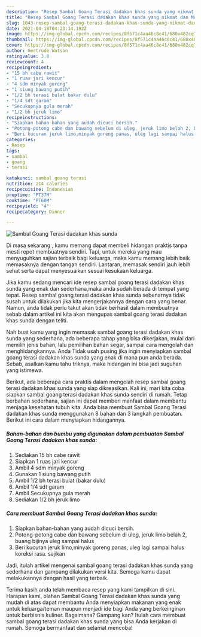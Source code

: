 ```yaml
---
description: "Resep Sambal Goang Terasi dadakan khas sunda yang nikmat dan Mudah Dibuat"
title: "Resep Sambal Goang Terasi dadakan khas sunda yang nikmat dan Mudah Dibuat"
slug: 1043-resep-sambal-goang-terasi-dadakan-khas-sunda-yang-nikmat-dan-mudah-dibuat
date: 2021-04-18T04:23:14.192Z
image: https://img-global.cpcdn.com/recipes/8f571c4aa46c8c41/680x482cq70/sambal-goang-terasi-dadakan-khas-sunda-foto-resep-utama.jpg
thumbnail: https://img-global.cpcdn.com/recipes/8f571c4aa46c8c41/680x482cq70/sambal-goang-terasi-dadakan-khas-sunda-foto-resep-utama.jpg
cover: https://img-global.cpcdn.com/recipes/8f571c4aa46c8c41/680x482cq70/sambal-goang-terasi-dadakan-khas-sunda-foto-resep-utama.jpg
author: Gertrude Watson
ratingvalue: 3.8
reviewcount: 4
recipeingredient:
- "15 bh cabe rawit"
- "1 ruas jari kencur"
- "4 sdm minyak goreng"
- "1 siung bawang putih"
- "1/2 bh terasi bulat bakar dulu"
- "1/4 sdt garam"
- "Secukupnya gula merah"
- "1/2 bh jeruk limo"
recipeinstructions:
- "Siapkan bahan-bahan yang audah dicuci bersih."
- "Potong-potong cabe dan bawang sebelum di uleg, jeruk limo belah 2, buang bijinya uleg sampai halus"
- "Beri kucuran jeruk limo,minyak goreng panas, uleg lagi sampai halus koreksi rasa. sajikan"
categories:
- Resep
tags:
- sambal
- goang
- terasi

katakunci: sambal goang terasi 
nutrition: 214 calories
recipecuisine: Indonesian
preptime: "PT37M"
cooktime: "PT60M"
recipeyield: "4"
recipecategory: Dinner

---
```



![Sambal Goang Terasi dadakan khas sunda](https://img-global.cpcdn.com/recipes/8f571c4aa46c8c41/680x482cq70/sambal-goang-terasi-dadakan-khas-sunda-foto-resep-utama.jpg)

Di masa  sekarang , kamu memang dapat membeli hidangan praktis tanpa mesti repot membuatnya sendiri. Tapi, untuk mereka yang mau menyuguhkan sajian terbaik bagi keluarga, maka kamu memang lebih baik memasaknya dengan tangan sendiri. Lantaran, memasak sendiri jauh lebih sehat serta dapat menyesuaikan sesuai kesukaan keluarga.

Jika kamu sedang mencari ide resep sambal goang terasi dadakan khas sunda yang enak dan sederhana,maka anda sudah berada di tempat yang tepat. Resep sambal goang terasi dadakan khas sunda  sebenarnya tidak susah untuk dilakukan jika kita mengerjakannya dengan cara yang benar. Namun, anda tidak perlu takut akan tidak berhasil dalam membuatnya 
sebab dalam artikel ini kita akan mengupas sambal goang terasi dadakan khas sunda dengan teliti.  



Nah buat kamu yang ingin memasak sambal goang terasi dadakan khas sunda yang sederhana, ada beberapa tahap yang bisa dikerjakan, mulai dari memilih jenis bahan, lalu pemilihan bahan segar, sampai cara mengolah dan menghidangkannya. Anda Tidak usah pusing jika ingin menyiapkan sambal goang terasi dadakan khas sunda yang enak di mana pun anda berada. Sebab, asalkan kamu  tahu triknya, maka hidangan ini bisa jadi suguhan yang istimewa.

Berikut, ada beberapa cara praktis  dalam mengolah resep sambal goang terasi dadakan khas sunda yang siap dikreasikan. Kali ini, mari kita coba siapkan sambal goang terasi dadakan khas sunda sendiri di rumah. Tetap berbahan sederhana, sajian ini dapat memberi manfaat dalam membantu menjaga kesehatan tubuh kita. Anda bisa membuat Sambal Goang Terasi dadakan khas sunda menggunakan 8 bahan dan 3 langkah pembuatan. Berikut ini cara dalam menyiapkan hidangannya.

<!--inarticleads1-->

##### Bahan-bahan dan bumbu yang digunakan dalam pembuatan Sambal Goang Terasi dadakan khas sunda:

1. Sediakan 15 bh cabe rawit
1. Siapkan 1 ruas jari kencur
1. Ambil 4 sdm minyak goreng
1. Gunakan 1 siung bawang putih
1. Ambil 1/2 bh terasi bulat (bakar dulu)
1. Ambil 1/4 sdt garam
1. Ambil Secukupnya gula merah
1. Sediakan 1/2 bh jeruk limo




<!--inarticleads2-->

##### Cara membuat Sambal Goang Terasi dadakan khas sunda:

1. Siapkan bahan-bahan yang audah dicuci bersih.
1. Potong-potong cabe dan bawang sebelum di uleg, jeruk limo belah 2, buang bijinya uleg sampai halus
1. Beri kucuran jeruk limo,minyak goreng panas, uleg lagi sampai halus koreksi rasa. sajikan




Jadi, itulah artikel mengenai  sambal goang terasi dadakan khas sunda  yang sederhana dan gampang dilakukan versi kita. Semoga kamu dapat melakukannya dengan hasil yang terbaik. 

Terima kasih anda telah membaca resep yang kami tampilkan di sini. Harapan kami, olahan  Sambal Goang Terasi dadakan khas sunda yang mudah di atas dapat membantu Anda menyiapkan makanan yang enak untuk keluarga/teman maupun menjadi ide bagi Anda yang berkeinginan untuk berbisnis kuliner. Bagaimana? Gampang kan? Itulah cara membuat sambal goang terasi dadakan khas sunda yang bisa Anda kerjakan di rumah. Semoga bermanfaat dan selamat mencoba!

